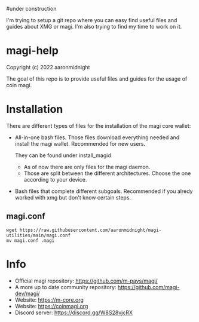 #under construction

I'm trying to setup a git repo where you can easy find useful files and guides about XMG or magi. 
I'm also trying to find my time to work on it. 


# magi-help
Copyright (c) 2022 aaronmidnight

The goal of this repo is to provide useful files and guides for the usage of coin magi. 

# Installation
There are different types of files for the installation of the magi core wallet:

  * All-in-one bash files. Those files download everything needed and install the magi wallet. Recommended for new users. 
    
    They can be found under install_magid
    - As of now there are only files for the magi daemon.  
    - Those are split between the different architectures. Choose the one according to your device. 
  
  * Bash files that complete different subgoals. Recommended if you alredy worked with xmg but don't know certain steps. 

magi.conf
-----
    wget https://raw.githubusercontent.com/aaronmidnight/magi-utilities/main/magi.conf
    mv magi.conf .magi

# Info

- Official magi repository: https://github.com/m-pays/magi/
- A more up to date community repository: https://github.com/magi-dev/magi/
- Website: https://m-core.org
- Website: https://coinmagi.org
- Discord server: https://discord.gg/W8S28vjcRX
